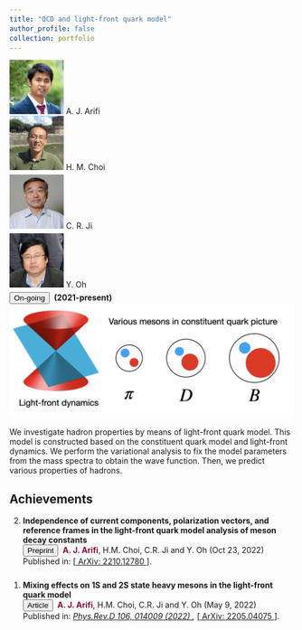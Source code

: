 ```yaml
---
title: "QCD and light-front quark model"
author_profile: false
collection: portfolio
---
```


<div class="chip" style="margin-right:5px;">
  <img src="/images/profile.jpg" alt="Person" width="96" height="96">
 	A. J. Arifi
</div>
<div class="chip" style="margin-right:5px;">
  <img src="/images/avatar_p4.png" alt="Person" width="96" height="96">
 	H. M. Choi
</div>
<div class="chip" style="margin-right:5px; margin-top:5px;">
  <img src="/images/avatar_p3.png" alt="Person" width="96" height="96">
 	C. R. Ji
</div>
<div class="chip" style="margin-right:5px; margin-top:5px;">
  <img src="/images/avatar_p5.png" alt="Person" width="96" height="96">
 	Y. Oh
</div>
<button class="btn--article" style="margin-top:5px;">On-going</button>&nbsp; <strong>(2021-present)</strong>
 <br/><img src='/images/light-front.png' style="width:600px">

We investigate hadron properties by means of light-front quark model. 
This model is constructed based on the constituent quark model and light-front dynamics.
We perform the variational analysis to fix the model parameters from the mass spectra to obtain the wave function.
Then, we predict various properties of hadrons.


<h2> Achievements</h2>

<ol reversed>
  
  <li style="margin-bottom: 25px;"><b>Independence of current components, polarization vectors, and reference frames in the light-front quark model analysis of meson decay constants</b><br>
      <button class="btn--article-red">Preprint</button>&nbsp; <b style="color:#900C3F"> A. J. Arifi</b>, H.M. Choi, C.R. Ji and Y. Oh (Oct 23, 2022)<br> 
      Published in: [<a href="https://arxiv.org/abs/2210.12780"> ArXiv: 2210.12780 </a>].  </li>
  
  <li style="margin-bottom: 25px;"><b>Mixing effects on 1S and 2S state heavy mesons in the light-front quark
 model</b><br>
      <button class="btn--article">Article</button>&nbsp; <b style="color:#900C3F"> A. J. Arifi</b>, H.M. Choi, C.R. Ji and Y. Oh (May 9, 2022)<br> 
      Published in: <i> <a href="https://journals.aps.org/prd/abstract/10.1103/PhysRevD.106.014009"> Phys.Rev.D 106, 014009 (2022) </a>,</i> [<a href="https://arxiv.org/abs/2205.04075"> ArXiv: 2205.04075 </a>].  </li>


</ol>
